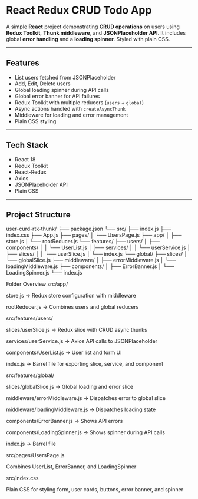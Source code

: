 # React Redux CRUD Todo App

A simple **React** project demonstrating **CRUD operations** on users using **Redux Toolkit**, **Thunk middleware**, and **JSONPlaceholder API**. It includes global **error handling** and a **loading spinner**. Styled with plain CSS.

---

## Features

- List users fetched from JSONPlaceholder
- Add, Edit, Delete users
- Global loading spinner during API calls
- Global error banner for API failures
- Redux Toolkit with multiple reducers (`users` + `global`)
- Async actions handled with `createAsyncThunk`
- Middleware for loading and error management
- Plain CSS styling

---

## Tech Stack

- React 18
- Redux Toolkit
- React-Redux
- Axios
- JSONPlaceholder API
- Plain CSS

---

## Project Structure

user-curd-rtk-thunk/
├── package.json
└── src/
├── index.js
├── index.css
├── App.js
├── pages/
│ └── UsersPage.js
├── app/
│ ├── store.js
│ └── rootReducer.js
└── features/
├── users/
│ ├── components/
│ │ └── UserList.js
│ ├── services/
│ │ └── userService.js
│ ├── slices/
│ │ └── userSlice.js
│ └── index.js
└── global/
├── slices/
│ └── globalSlice.js
├── middleware/
│ ├── errorMiddleware.js
│ └── loadingMiddleware.js
├── components/
│ ├── ErrorBanner.js
│ └── LoadingSpinner.js
└── index.js


Folder Overview
src/app/

store.js → Redux store configuration with middleware

rootReducer.js → Combines users and global reducers

src/features/users/

slices/userSlice.js → Redux slice with CRUD async thunks

services/userService.js → Axios API calls to JSONPlaceholder

components/UserList.js → User list and form UI

index.js → Barrel file for exporting slice, service, and component

src/features/global/

slices/globalSlice.js → Global loading and error slice

middleware/errorMiddleware.js → Dispatches error to global slice

middleware/loadingMiddleware.js → Dispatches loading state

components/ErrorBanner.js → Shows API errors

components/LoadingSpinner.js → Shows spinner during API calls

index.js → Barrel file

src/pages/UsersPage.js

Combines UserList, ErrorBanner, and LoadingSpinner

src/index.css

Plain CSS for styling form, user cards, buttons, error banner, and spinner
